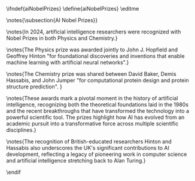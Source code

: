 \ifndef{aiNobelPrizes}
\define{aiNobelPrizes}
\editme

\notes{\subsection{AI Nobel Prizes}}

\notes{In 2024, artificial intelligence researchers were recognized with Nobel Prizes in both Physics and Chemistry.}

\notes{The Physics prize was awarded jointly to John J. Hopfield and Geoffrey Hinton "for foundational discoveries and inventions that enable machine learning with artificial neural networks".}

\notes{The Chemistry prize was shared between David Baker, Demis Hassabis, and John Jumper "for computational protein design and protein structure prediction". }

\notes{These awards mark a pivotal moment in the history of artificial intelligence, recognizing both the theoretical foundations laid in the 1980s and the recent breakthroughs that have transformed the technology into a powerful scientific tool. The prizes highlight how AI has evolved from an academic pursuit into a transformative force across multiple scientific disciplines.}

\notes{The recognition of British-educated researchers Hinton and Hassabis also underscores the UK's significant contributions to AI development, reflecting a legacy of pioneering work in computer science and artificial intelligence stretching back to Alan Turing.}

\endif 